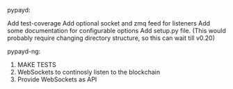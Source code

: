 pypayd:

Add test-coverage
Add optional socket and zmq feed for listeners
Add some documentation for configurable options
Add setup.py file. (This would probably require changing directory structure, so this can wait till v0.20)

pypayd-ng:

1. MAKE TESTS
1. WebSockets to continosly listen to the blockchain
1. Provide WebSockets as API

